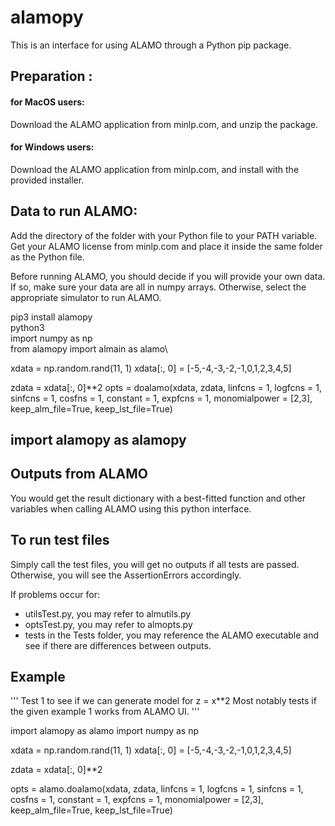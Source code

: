 # alamopy

This is an interface for using ALAMO through a Python pip package.

<h2> Preparation : </h2>

<h4> for MacOS users: </h4>

Download the ALAMO application from minlp.com, and unzip the package.

<h4>  for Windows users: </h4>

Download the ALAMO application from minlp.com, and install with the provided installer.

<h2> Data to run ALAMO:</h2>

Add the directory of the folder with your Python file to your PATH variable.
Get your ALAMO license from minlp.com and place it inside the same folder as the Python file.

Before running ALAMO, you should decide if you will provide your own data. If so, make sure your data are all in numpy arrays.
Otherwise, select the appropriate simulator to run ALAMO.

pip3 install alamopy\
python3\
import numpy as np\
from alamopy import almain as alamo\

xdata = np.random.rand(11, 1)
xdata[:, 0] = [-5,-4,-3,-2,-1,0,1,2,3,4,5]

zdata = xdata[:, 0]\*\*2
opts = doalamo(xdata, zdata, linfcns = 1, logfcns = 1, sinfcns = 1, cosfns = 1, constant = 1, expfcns = 1,
monomialpower = [2,3], keep_alm_file=True, keep_lst_file=True)











<h2>import alamopy as alamopy</h2>

<h2> Outputs from ALAMO </h2>

You would get the result dictionary with a best-fitted function and other variables when calling ALAMO using this python interface.

<h2> To run test files </h2>
Simply call the test files, you will get no outputs if all tests are passed. Otherwise, you will see the AssertionErrors accordingly.

If problems occur for:

- utilsTest.py, you may refer to almutils.py
- optsTest.py, you may refer to almopts.py
- tests in the Tests folder, you may reference the ALAMO executable and see if there are differences between outputs.

## Example

'''
Test 1 to see if we can generate model for z = x\*\*2
Most notably tests if the given example 1 works from ALAMO UI.
'''

import alamopy as alamo
import numpy as np

xdata = np.random.rand(11, 1)
xdata[:, 0] = [-5,-4,-3,-2,-1,0,1,2,3,4,5]

zdata = xdata[:, 0]\*\*2

opts = alamo.doalamo(xdata, zdata, linfcns = 1, logfcns = 1, sinfcns = 1, cosfns = 1, constant = 1, expfcns = 1,
monomialpower = [2,3], keep_alm_file=True, keep_lst_file=True)
